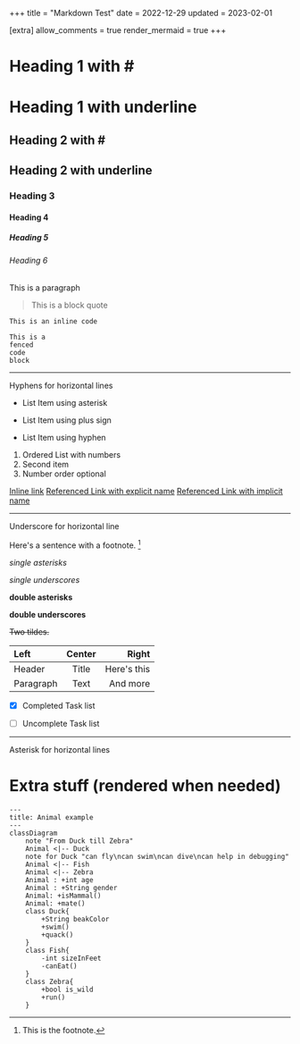 +++
title = "Markdown Test"
date = 2022-12-29
updated = 2023-02-01

[extra]
allow_comments = true
render_mermaid = true
+++
# Heading 1 with \#

Heading 1 with underline
=========================

## Heading 2 with \#

Heading 2 with underline
------------------------

### Heading 3
#### Heading 4
##### Heading 5
###### Heading 6


This is a paragraph

> This is a
> block quote

`This is an inline code`

```
This is a
fenced
code 
block
```
---
Hyphens for horizontal lines

* List Item using asterisk
+ List Item using plus sign
- List Item using hyphen

1. Ordered List with numbers
2. Second item
1. Number order optional

[Inline link](https://example.com "Example Site")
[Referenced Link with explicit name][Note1]
[Referenced Link with implicit name][]

___ 
Underscore for horizontal line

Here's a sentence with a footnote. [^1]

*single asterisks*

_single underscores_

**double asterisks**

__double underscores__

~~Two tildes.~~

| Left      | Center | Right     |
| :---        |    :----:   |          ---: |
| Header      | Title       | Here's this   |
| Paragraph   | Text        | And more      |


- [x] Completed Task list
- [ ] Uncomplete Task list


[Note1]: https://youtube.com "Youtube"
[referenced link with implicit name]: https://youtube.com "Youtube Again"

***
Asterisk for horizontal lines

# Extra stuff (rendered when needed)

```mermaid
---
title: Animal example
---
classDiagram
    note "From Duck till Zebra"
    Animal <|-- Duck
    note for Duck "can fly\ncan swim\ncan dive\ncan help in debugging"
    Animal <|-- Fish
    Animal <|-- Zebra
    Animal : +int age
    Animal : +String gender
    Animal: +isMammal()
    Animal: +mate()
    class Duck{
        +String beakColor
        +swim()
        +quack()
    }
    class Fish{
        -int sizeInFeet
        -canEat()
    }
    class Zebra{
        +bool is_wild
        +run()
    }
```

[^1]: This is the footnote.